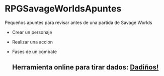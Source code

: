 # RPGSavageWorldsApuntes
Pequeños apuntes para revisar antes de una partida de Savage Worlds

- Crear un personaje
- Realizar una acción
- Fases de un combate



  ## Herramienta online para tirar dados: [Dadiños!](https://dados.tr4ck.net/#!/board)
  

